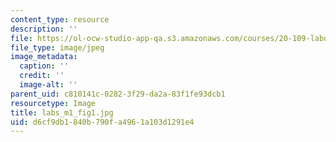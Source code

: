 ```yaml
---
content_type: resource
description: ''
file: https://ol-ocw-studio-app-qa.s3.amazonaws.com/courses/20-109-laboratory-fundamentals-in-biological-engineering-spring-2010/d6cf9db1840b790fa4961a103d1291e4_labs_m1_fig1.jpg
file_type: image/jpeg
image_metadata:
  caption: ''
  credit: ''
  image-alt: ''
parent_uid: c810141c-0282-3f29-da2a-83f1fe93dcb1
resourcetype: Image
title: labs_m1_fig1.jpg
uid: d6cf9db1-840b-790f-a496-1a103d1291e4
---
```

